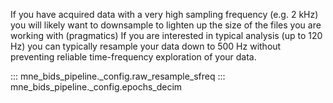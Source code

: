 If you have acquired data with a very high sampling frequency (e.g. 2 kHz)
you will likely want to downsample to lighten up the size of the files you
are working with (pragmatics)
If you are interested in typical analysis (up to 120 Hz) you can typically
resample your data down to 500 Hz without preventing reliable time-frequency
exploration of your data.

::: mne_bids_pipeline._config.raw_resample_sfreq
::: mne_bids_pipeline._config.epochs_decim
